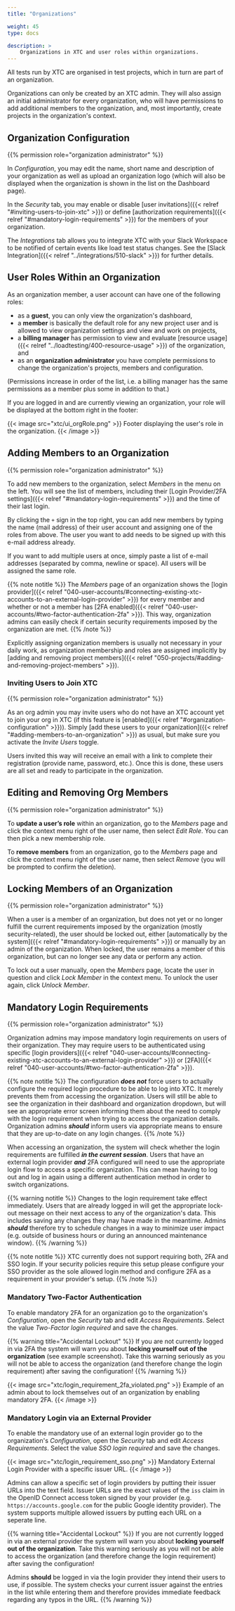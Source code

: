 ```yaml
---
title: "Organizations"

weight: 45
type: docs

description: >
    Organizations in XTC and user roles within organizations.
---
```


All tests run by XTC are organised in test projects, which in turn are part of an organization.

Organizations can only be created by an XTC admin. They will also assign an initial administrator for every organization, who will have permissions to add additional members to the organization, and, most importantly, create projects in the organization's context.

## Organization Configuration

{{% permission role="organization administrator" %}}

In _Configuration_, you may edit the name, short name and description of your organization as well as upload an organization logo (which will also be displayed when the organization is shown in the list on the Dashboard page).

In the _Security_ tab, you may enable or disable [user invitations]({{< relref "#inviting-users-to-join-xtc" >}}) or define [authorization requirements]({{< relref "#mandatory-login-requirements" >}}) for the members of your organization.

The _Integrations_ tab allows you to integrate XTC with your Slack Workspace to be notified of certain events like load test status changes. See the [Slack Integration]({{< relref "../integrations/510-slack" >}}) for further details.

## User Roles Within an Organization

As an organization member, a user account can have one of the following roles:
* as a **guest**, you can only view the organization's dashboard,
* a **member** is basically the default role for any new project user and is allowed to view organization settings and view and work on projects,
* a **billing manager** has permission to view and evaluate [resource usage]({{< relref "../loadtesting/400-resource-usage" >}}) of the organization, and
* as an **organization administrator** you have complete permissions to change the organization's projects, members and configuration.

(Permissions increase in order of the list, i.e. a billing manager has the same permissions as a member plus some in addition to that.)

If you are logged in and are currently viewing an organization, your role will be displayed at the bottom right in the footer:

{{< image src="xtc/ui_orgRole.png" >}}
Footer displaying the user's role in the organization.
{{< /image >}}

## Adding Members to an Organization

{{% permission role="organization administrator" %}}

To add new members to the organization, select _Members_ in the menu on the left. You will see the list of members, including their [Login Provider/2FA settings]({{< relref "#mandatory-login-requirements" >}}) and the time of their last login.

By clicking the `+` sign in the top right, you can add new members by typing the name (mail address) of their user account and assigning one of the roles from above. The user you want to add needs to be signed up with this e-mail address already.

If you want to add multiple users at once, simply paste a list of e-mail addresses (separated by comma, newline or space). All users will be assigned the same role.

{{% note notitle %}}
The _Members_ page of an organization shows the [login provider]({{< relref "040-user-accounts/#connecting-existing-xtc-accounts-to-an-external-login-provider" >}}) for every member and whether or not a member has [2FA enabled]({{< relref "040-user-accounts/#two-factor-authentication-2fa" >}}). This way, organization admins can easily check if certain security requirements imposed by the organization are met.
{{% /note %}}

Explicitly assigning organization members is usually not necessary in your daily work, as organization membership and roles are assigned implicitly by [adding and removing project members]({{< relref "050-projects/#adding-and-removing-project-members" >}}).

### Inviting Users to Join XTC

{{% permission role="organization administrator" %}}

As an org admin you may invite users who do not have an XTC account yet to join your org in XTC (if this feature is [enabled]({{< relref "#organization-configuration" >}})). Simply [add these users to your organization]({{< relref "#adding-members-to-an-organization" >}}) as usual, but make sure you activate the _Invite Users_ toggle.

Users invited this way will receive an email with a link to complete their registration (provide name, password, etc.). Once this is done, these users are all set and ready to participate in the organization.

## Editing and Removing Org Members

{{% permission role="organization administrator" %}}

To **update a user’s role** within an organization, go to the _Members_ page and click the context menu right of the user name, then select _Edit Role_. You can then pick a new membership role.

To **remove members** from an organization, go to the _Members_ page and click the context menu right of the user name, then select _Remove_ (you will be prompted to confirm the deletion).

## Locking Members of an Organization

{{% permission role="organization administrator" %}}

When a user is a member of an organization, but does not yet or no longer fulfill the current requirements imposed by the organization (mostly security-related), the user should be locked out, either [automatically by the system]({{< relref "#mandatory-login-requirements" >}}) or manually by an admin of the organization. When locked, the user remains a member of this organization, but can no longer see any data or perform any action.

To lock out a user manually, open the _Members_ page, locate the user in question and click _Lock Member_ in the context menu. To unlock the user again, click _Unlock Member_.

## Mandatory Login Requirements

{{% permission role="organization administrator" %}}

Organization admins may impose mandatory login requirements on users of their organization. They may require users to be authenticated using specific [login providers]({{< relref "040-user-accounts/#connecting-existing-xtc-accounts-to-an-external-login-provider" >}}) or [2FA]({{< relref "040-user-accounts/#two-factor-authentication-2fa" >}}).

{{% note notitle %}}
The configuration ***does not*** force users to actually configure the required login procedure to be able to log into XTC. It merely prevents them from accessing the organization. Users will still be able to see the organization in their dashboard and organization dropdown, but will see an appropriate error screen informing them about the need to comply with the login requirement when trying to access the organization details. Organization admins ***should*** inform users via appropriate means to ensure that they are up-to-date on any login changes.
{{% /note %}}

When accessing an organization, the system will check whether the login requirements are fulfilled ***in the current session***. Users that have an external login provider ***and*** 2FA configured will need to use the appropriate login flow to access a specific organization. This can mean having to log out and log in again using a different authentication method in order to switch organizations.

{{% warning notitle %}}
Changes to the login requirement take effect immediately. Users that are already logged in will get the appropriate lock-out message on their next access to any of the organization's data. This includes saving any changes they may have made in the meantime. Admins ***should*** therefore try to schedule changes in a way to minimize user impact (e.g. outside of business hours or during an announced maintenance window).
{{% /warning %}}

{{% note notitle %}}
XTC currently does not support requiring both, 2FA and SSO login. If your security policies require this setup please configure your SSO provider as the sole allowed login method and configure 2FA as a requirement in your provider's setup.
{{% /note %}}

### Mandatory Two-Factor Authentication

To enable mandatory 2FA for an organization go to the organization's _Configuration_, open the _Security_ tab and edit _Access Requirements_. Select the value _Two-Factor login required_ and save the changes.

{{% warning title="Accidental Lockout" %}}
If you are not currently logged in via 2FA the system will warn you about **locking yourself out of the organization** (see example screenshot). Take this warning seriously as you will not be able to access the organization (and therefore change the login requirement) after saving the configuration!
{{% /warning %}}

{{< image src="xtc/login_requirement_2fa_violated.png" >}}
Example of an admin about to lock themselves out of an organization by enabling mandatory 2FA.
{{< /image >}}

### Mandatory Login via an External Provider

To enable the mandatory use of an external login provider go to the organization's _Configuration_, open the _Security_ tab and edit _Access Requirements_. Select the value _SSO login required_ and save the changes.

{{< image src="xtc/login_requirement_sso.png" >}}
Mandatory External Login Provider with a specific issuer URL.
{{< /image >}}

Admins can allow a specific set of login providers by putting their issuer URLs into the text field. Issuer URLs are the exact values of the `iss` claim in the OpenID Connect access token signed by your provider (e.g. `https://accounts.google.com` for the public Google identity provider). The system supports multiple allowed issuers by putting each URL on a seperate line.

{{% warning title="Accidental Lockout" %}}
If you are not currently logged in via an external provider the system will warn you about **locking yourself out of the organization**. Take this warning seriously as you will not be able to access the organization (and therefore change the login requirement) after saving the configuration!

Admins **should** be logged in via the login provider they intend their users to use, if possible. The system checks your current issuer against the entries in the list while entering them and therefore provides immediate feedback regarding any typos in the URL.
{{% /warning %}}